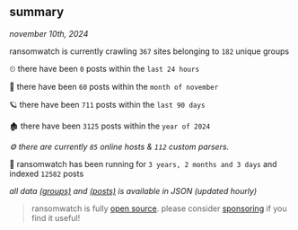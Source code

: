
## summary
_november 10th, 2024_

ransomwatch is currently crawling `367` sites belonging to `182` unique groups

⏲ there have been `0` posts within the `last 24 hours`

🦈 there have been `60` posts within the `month of november`

🪐 there have been `711` posts within the `last 90 days`

🏚 there have been `3125` posts within the `year of 2024`

_⚙️ there are currently `85` online hosts & `112` custom parsers._

🦕 ransomwatch has been running for `3 years, 2 months and 3 days` and indexed `12582` posts

_all data  [(groups)](http://ransomwhat.telemetry.ltd/groups) and [(posts)](http://ransomwhat.telemetry.ltd/posts) is available in JSON (updated hourly)_

> ransomwatch is fully [open source](https://github.com/joshhighet/ransomwatch#ransomwatch--). please consider [sponsoring](https://github.com/sponsors/joshhighet) if you find it useful!
